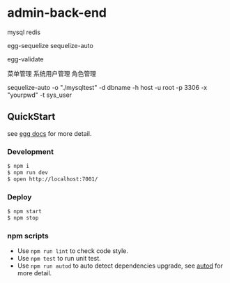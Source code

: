 # admin-back-end


mysql   redis  

egg-sequelize
sequelize-auto

egg-validate 



菜单管理
系统用户管理
角色管理



sequelize-auto -o "./mysqltest" -d dbname -h host -u root -p 3306 -x "yourpwd" -t sys_user



## QuickStart

<!-- add docs here for user -->

see [egg docs][egg] for more detail.

### Development

```bash
$ npm i
$ npm run dev
$ open http://localhost:7001/
```

### Deploy

```bash
$ npm start
$ npm stop
```

### npm scripts

- Use `npm run lint` to check code style.
- Use `npm test` to run unit test.
- Use `npm run autod` to auto detect dependencies upgrade, see [autod](https://www.npmjs.com/package/autod) for more detail.


[egg]: https://eggjs.org
